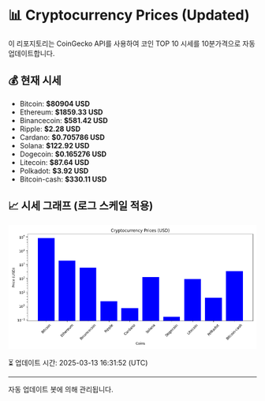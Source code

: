 
# 📊 Cryptocurrency Prices (Updated)

이 리포지토리는 CoinGecko API를 사용하여 코인 TOP 10 시세를 10분가격으로 자동 업데이트합니다.

## 💰 현재 시세
- Bitcoin: **$80904 USD**
- Ethereum: **$1859.33 USD**
- Binancecoin: **$581.42 USD**
- Ripple: **$2.28 USD**
- Cardano: **$0.705786 USD**
- Solana: **$122.92 USD**
- Dogecoin: **$0.165276 USD**
- Litecoin: **$87.64 USD**
- Polkadot: **$3.92 USD**
- Bitcoin-cash: **$330.11 USD**

## 📈 시세 그래프 (로그 스케일 적용)
![Crypto Prices](crypto_prices.png)

⏳ 업데이트 시간: 2025-03-13 16:31:52 (UTC)

---
자동 업데이트 봇에 의해 관리됩니다.

